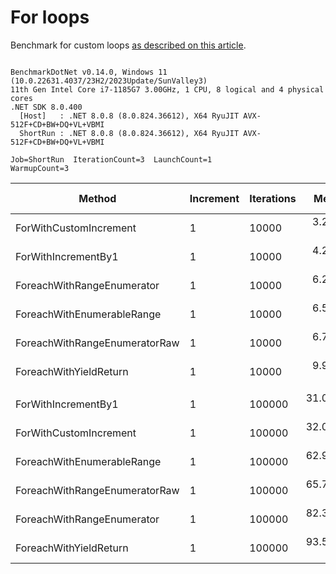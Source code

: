 ﻿# For loops

Benchmark for custom loops [as described on this article](https://habr.com/en/post/575916/).

```

BenchmarkDotNet v0.14.0, Windows 11 (10.0.22631.4037/23H2/2023Update/SunValley3)
11th Gen Intel Core i7-1185G7 3.00GHz, 1 CPU, 8 logical and 4 physical cores
.NET SDK 8.0.400
  [Host]   : .NET 8.0.8 (8.0.824.36612), X64 RyuJIT AVX-512F+CD+BW+DQ+VL+VBMI
  ShortRun : .NET 8.0.8 (8.0.824.36612), X64 RyuJIT AVX-512F+CD+BW+DQ+VL+VBMI

Job=ShortRun  IterationCount=3  LaunchCount=1  
WarmupCount=3  

```
| Method                        | Increment | Iterations | Mean      | Error       | StdDev     | StdErr    | Min       | Max       | Op/s      | Ratio | Allocated | Alloc Ratio |
|------------------------------ |---------- |----------- |----------:|------------:|-----------:|----------:|----------:|----------:|----------:|------:|----------:|------------:|
| ForWithCustomIncrement        | 1         | 10000      |  3.213 μs |   0.0651 μs |  0.0036 μs | 0.0021 μs |  3.210 μs |  3.217 μs | 311,215.1 |  0.76 |         - |          NA |
| ForWithIncrementBy1           | 1         | 10000      |  4.249 μs |   0.2769 μs |  0.0152 μs | 0.0088 μs |  4.235 μs |  4.265 μs | 235,342.1 |  1.00 |         - |          NA |
| ForeachWithRangeEnumerator    | 1         | 10000      |  6.265 μs |   0.3020 μs |  0.0166 μs | 0.0096 μs |  6.246 μs |  6.277 μs | 159,618.3 |  1.47 |         - |          NA |
| ForeachWithEnumerableRange    | 1         | 10000      |  6.518 μs |   2.1334 μs |  0.1169 μs | 0.0675 μs |  6.411 μs |  6.643 μs | 153,415.6 |  1.53 |      40 B |          NA |
| ForeachWithRangeEnumeratorRaw | 1         | 10000      |  6.776 μs |   2.4789 μs |  0.1359 μs | 0.0784 μs |  6.620 μs |  6.869 μs | 147,577.0 |  1.59 |         - |          NA |
| ForeachWithYieldReturn        | 1         | 10000      |  9.901 μs |   6.9013 μs |  0.3783 μs | 0.2184 μs |  9.614 μs | 10.330 μs | 100,995.5 |  2.33 |      56 B |          NA |
|                               |           |            |           |             |            |           |           |           |           |       |           |             |
| ForWithIncrementBy1           | 1         | 100000     | 31.004 μs |   2.0875 μs |  0.1144 μs | 0.0661 μs | 30.876 μs | 31.098 μs |  32,254.1 |  1.00 |         - |          NA |
| ForWithCustomIncrement        | 1         | 100000     | 32.033 μs |   0.9456 μs |  0.0518 μs | 0.0299 μs | 31.997 μs | 32.093 μs |  31,217.7 |  1.03 |         - |          NA |
| ForeachWithEnumerableRange    | 1         | 100000     | 62.994 μs |  27.6934 μs |  1.5180 μs | 0.8764 μs | 61.879 μs | 64.723 μs |  15,874.6 |  2.03 |      40 B |          NA |
| ForeachWithRangeEnumeratorRaw | 1         | 100000     | 65.718 μs |   5.6327 μs |  0.3087 μs | 0.1783 μs | 65.369 μs | 65.958 μs |  15,216.6 |  2.12 |         - |          NA |
| ForeachWithRangeEnumerator    | 1         | 100000     | 82.391 μs | 243.4780 μs | 13.3459 μs | 7.7052 μs | 71.406 μs | 97.243 μs |  12,137.3 |  2.66 |         - |          NA |
| ForeachWithYieldReturn        | 1         | 100000     | 93.516 μs |  42.9697 μs |  2.3553 μs | 1.3598 μs | 92.054 μs | 96.233 μs |  10,693.3 |  3.02 |      56 B |          NA |
